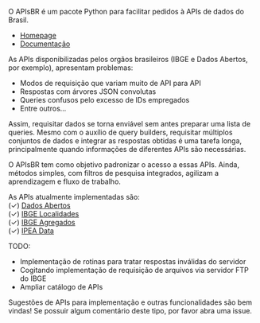 O APIsBR é um pacote Python para facilitar pedidos à APIs de dados do Brasil.
- [Homepage](https://github.com/G4brielMartins/APIs-BR/wiki)
- [Documentação](http://htmlpreview.github.io/?https://github.com/G4brielMartins/apis-br/blob/master/doc/apisbr/index.html)

As APIs disponibilizadas pelos orgãos brasileiros (IBGE e Dados Abertos, por exemplo), apresentam problemas:
- Modos de requisição que variam muito de API para API
- Respostas com árvores JSON convolutas
- Queries confusos pelo excesso de IDs empregados
- Entre outros...

Assim, requisitar dados se torna enviável sem antes preparar uma lista de queries. Mesmo com o auxílio de query builders, requisitar múltiplos conjuntos de dados e integrar as respostas obtidas é uma tarefa longa, principalmente quando informações de diferentes APIs são necessárias.

O APIsBR tem como objetivo padronizar o acesso a essas APIs. Ainda, métodos simples, com filtros de pesquisa integrados, agilizam a aprendizagem e fluxo de trabalho.

As APIs atualmente implementadas são:  
(✓) [Dados Abertos](https://dados.gov.br/swagger-ui/index.html)  
(✓) [IBGE Localidades](https://servicodados.ibge.gov.br/api/docs/localidades)  
(✓) [IBGE Agregados](https://servicodados.ibge.gov.br/api/docs/agregados?versao=3)  
(✓) [IPEA Data](https://www.ipea.gov.br/portal/categorias/2-uncategorised/1825-api)

TODO:
- Implementação de rotinas para tratar respostas inválidas do servidor
- Cogitando implementação de requisição de arquivos via servidor FTP do IBGE
- Ampliar catálogo de APIs

Sugestões de APIs para implementação e outras funcionalidades são bem vindas! Se possuir algum comentário deste tipo, por favor abra uma issue.